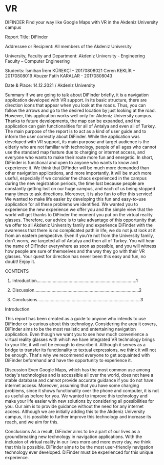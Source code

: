 # VR

DIFINDER
Find your way like Google Maps with VR in the Akdeniz University campus




Report Title: DiFinder

Addressee or Recipient: All members of the Akdeniz University

University, Faculty and Department: Akdeniz University - Engineering Faculty – Computer Engineering

Students: İsmihan İrem KÜREKÇİ – 20170808021
	        Ceren KEKLİK – 20170808019
	        Abuzer Fatih KARALAR - 20170808043

Date & Place: 14.12.2021 / Akdeniz University



Summary
If we are going to talk about DiFinder briefly, it is a navigation application developed with VR support. In its basic structure, there are direction icons that appear when you look at the roads. Thus, you can follow the arrows and go to the desired location by just looking at the road. However, this application works well only for Akdeniz University campus. Thanks to future developments, the map can be expanded, and the application can gain functionalities for all of Antalya and even all of Turkey. The main purpose of the report is to act as a kind of user guide and to inform the user correctly about DiFinder. While the application was developed with VR support, its main purpose and target audience is the elderly who are not familiar with technology, people of all ages who cannot use the standard map feature due to charging or internet access, and everyone who wants to make their route more fun and energetic. In short, DiFinder is functional and open to anyone who wants to know and experience it. We think that DiFinder will be much more demanded than other navigation applications, and more importantly, it will be much more useful, especially if we consider the chaos experienced in the campus during the new registration periods, the time lost because people are constantly getting lost on our huge campus, and each of us being stopped many times to ask directions. Moreover, it is also fun to offer this service! We wanted to make life easier by developing this fun and easy-to-use application for all these problems we identified. We wanted you to experience the new experience we offer you and the simple view that the world will get thanks to DiFinder the moment you put on the virtual reality glasses. Therefore, our advice is to take advantage of this opportunity that we offer to all Akdeniz University family and experience DiFinder with the awareness that there is no complicated path in life, we do not just look at it from an eastern perspective. Even if you're not from the University family, don't worry, we targeted all of Antalya and then all of Turkey. You will hear the name of DiFinder everywhere as soon as possible, and you will witness how people are sure of themselves and the way they go with their VR glasses. Your quest for direction has never been this easy and fun, no doubt! Enjoy it.



CONTENTS

1.	Introduction………………………………………………………………………1

2.	Discussion………………………………………………………………….………2

3.	Conclusions…………………………………………………………………………3  




Introduction

This report has been created as a guide to anyone who intends to use DiFinder or is curious about this technology. Considering the area it covers, 
DiFinder aims to be the most realistic and entertaining navigation application. Even though we want you to see how much convenience a virtual reality 
glasses with which we have integrated VR technology brings to your life, it will not be enough to describe it. Although it serves as a bridge to
transfer its functionality to textual expressions, we think it will not be enough. That's why we recommend everyone to get acquainted with DiFinder 
beforehand and have the opportunity to experience it.





Discussion
Even Google Maps, which has the most common use among today's technologies and is accessible all over the world, does not have a stable database and cannot 
provide accurate guidance if you do not have internet access. Moreover, assuming that you have some charging problems, since it shows functionality over the
phone and computer, it is not as useful as before for you. We wanted to improve this technology and make your life easier with new solutions by considering 
all possibilities for you. Our aim is to provide guidance without the need for any internet access. Although we are initially adding this to the Akdeniz 
University campus, it is possible to further improve this technology and increase its reach, and we aim for this.





Conclusions
As a result, DiFinder aims to be a part of our lives as a groundbreaking new technology in navigation applications. With the inclusion of virtual reality in our 
lives more and more every day, we think that this is possible. DiFinder aims to be the most user-friendly navigation technology ever developed. DiFinder must be 
experienced for this unique experience.

